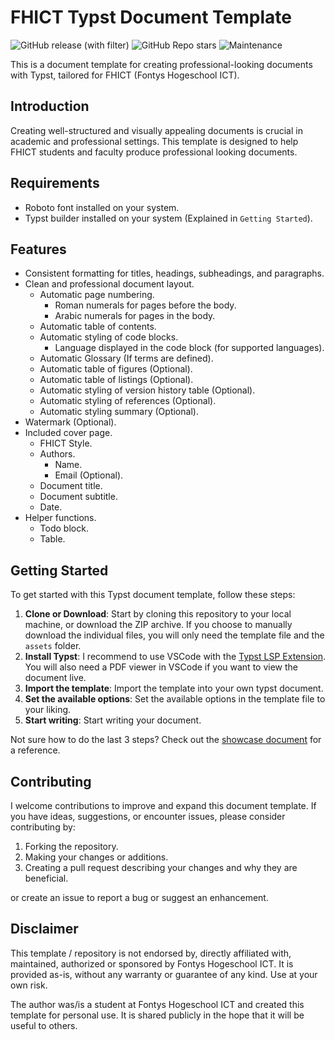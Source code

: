 # FHICT Typst Document Template

![GitHub release (with filter)](https://img.shields.io/github/v/release/TomVer99/FHICT-typst-template?style=flat-square)
![GitHub Repo stars](https://img.shields.io/github/stars/TomVer99/FHICT-typst-template?style=flat-square)
![Maintenance](https://img.shields.io/maintenance/Yes/2023?style=flat-square)

This is a document template for creating professional-looking documents with Typst, tailored for FHICT (Fontys Hogeschool ICT).

## Introduction

Creating well-structured and visually appealing documents is crucial in academic and professional settings. This template is designed to help FHICT students and faculty produce professional looking documents.

## Requirements

- Roboto font installed on your system.
- Typst builder installed on your system (Explained in `Getting Started`).

## Features

- Consistent formatting for titles, headings, subheadings, and paragraphs.
- Clean and professional document layout.
  - Automatic page numbering.
    - Roman numerals for pages before the body.
    - Arabic numerals for pages in the body.
  - Automatic table of contents.
  - Automatic styling of code blocks.
    - Language displayed in the code block (for supported languages).
  - Automatic Glossary (If terms are defined).
  - Automatic table of figures (Optional).
  - Automatic table of listings (Optional).
  - Automatic styling of version history table (Optional).
  - Automatic styling of references (Optional).
  - Automatic styling summary (Optional).
- Watermark (Optional).
- Included cover page.
  - FHICT Style.
  - Authors.
    - Name.
    - Email (Optional).
  - Document title.
  - Document subtitle.
  - Date.
- Helper functions.
  - Todo block.
  - Table.

## Getting Started

To get started with this Typst document template, follow these steps:

1. **Clone or Download**: Start by cloning this repository to your local machine, or download the ZIP archive. If you choose to manually download the individual files, you will only need the template file and the `assets` folder.
2. **Install Typst**: I recommend to use VSCode with the [Typst LSP Extension](https://marketplace.visualstudio.com/items?itemName=nvarner.typst-lsp). You will also need a PDF viewer in VSCode if you want to view the document live.
3. **Import the template**: Import the template into your own typst document.
4. **Set the available options**: Set the available options in the template file to your liking.
5. **Start writing**: Start writing your document.

Not sure how to do the last 3 steps? Check out the [showcase document](showcase.typ) for a reference.

## Contributing

I welcome contributions to improve and expand this document template. If you have ideas, suggestions, or encounter issues, please consider contributing by:

1. Forking the repository.
2. Making your changes or additions.
3. Creating a pull request describing your changes and why they are beneficial.

or create an issue to report a bug or suggest an enhancement.

## Disclaimer

This template / repository is not endorsed by, directly affiliated with, maintained, authorized or sponsored by Fontys Hogeschool ICT. It is provided as-is, without any warranty or guarantee of any kind. Use at your own risk.

The author was/is a student at Fontys Hogeschool ICT and created this template for personal use. It is shared publicly in the hope that it will be useful to others.
